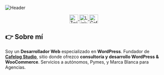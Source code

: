 ![Header](https://cafelog.studio/wp-content/assets/img/Portada_Github.png "Header")

<p align="center">
    <a href="https://twitter.com/ealvser" target="blank">
      <img align="center" src="https://cafelog.studio/wp-content/assets/img/twitter.svg" alt="Twitter - Sergio Álvarez" height="28" width="28" />
    </a>
    <a href="https://www.linkedin.com/in/sergioalvarezpedraza/" target="blank">
      <img align="center" src="https://cafelog.studio/wp-content/assets/img/linkedin.svg" alt="LinkedIn - Sergio Álvarez" height="28" width="28" />
    </a>
    <a href="https//cafelog.studio" target="blank">
      <img align="center" src="https://cafelog.studio/wp-content/assets/img/wordpress.svg" alt="Cafelog Studio - Sergio Álvarez" height="28" width="28" />
    </a>
</p>


## 👉 Sobre mí
Soy un **Desarrollador Web** especializado en **WordPress**. Fundador de **[Cafelog Studio](https://cafelog.studio)**, sitio donde ofrezco **consultoría y desarrollo WordPress & WooCommerce**. Servicios a autónomos, Pymes, y Marca Blanca para Agencias.
